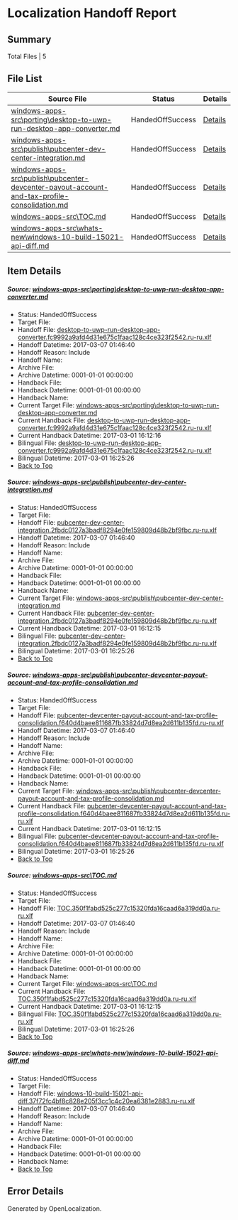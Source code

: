 # <a name='report-top'></a> Localization Handoff Report

## Summary
 Total Files | 5

## File List
 Source File | Status | Details 
 ----------- | ------ | ------- 
 [windows-apps-src\porting\desktop-to-uwp-run-desktop-app-converter.md](https://cpubwin.visualstudio.com/windows-uwp/_git/windows-uwp/commit/c9828a930da92708f6d34c9d9f2394256362f9a4?path=windows-apps-src%2Fporting%2Fdesktop-to-uwp-run-desktop-app-converter.md&_a=contents) | HandedOffSuccess | [Details](#502b19e861448f3f023209d515de7685963c15ee4670)
 [windows-apps-src\publish\pubcenter-dev-center-integration.md](https://cpubwin.visualstudio.com/windows-uwp/_git/windows-uwp/commit/c9828a930da92708f6d34c9d9f2394256362f9a4?path=windows-apps-src%2Fpublish%2Fpubcenter-dev-center-integration.md&_a=contents) | HandedOffSuccess | [Details](#71bd71dfea4e9b4c87e7a96d3ab457c4fb97f1a24883)
 [windows-apps-src\publish\pubcenter-devcenter-payout-account-and-tax-profile-consolidation.md](https://cpubwin.visualstudio.com/windows-uwp/_git/windows-uwp/commit/c9828a930da92708f6d34c9d9f2394256362f9a4?path=windows-apps-src%2Fpublish%2Fpubcenter-devcenter-payout-account-and-tax-profile-consolidation.md&_a=contents) | HandedOffSuccess | [Details](#d625f9474156855599df20681e7bfc673bb845544884)
 [windows-apps-src\TOC.md](https://cpubwin.visualstudio.com/windows-uwp/_git/windows-uwp/commit/c9828a930da92708f6d34c9d9f2394256362f9a4?path=windows-apps-src%2FTOC.md&_a=contents) | HandedOffSuccess | [Details](#93e2c81ce987222d29e9f40c188b4290fec9c96e7830)
 [windows-apps-src\whats-new\windows-10-build-15021-api-diff.md](https://cpubwin.visualstudio.com/windows-uwp/_git/windows-uwp/commit/c9828a930da92708f6d34c9d9f2394256362f9a4?path=windows-apps-src%2Fwhats-new%2Fwindows-10-build-15021-api-diff.md&_a=contents) | HandedOffSuccess | [Details](#22bfed3cd355b6920323e4945263be8903a375b17835)

## Item Details
##### <a name='502b19e861448f3f023209d515de7685963c15ee4670'></a> Source: [windows-apps-src\porting\desktop-to-uwp-run-desktop-app-converter.md](https://cpubwin.visualstudio.com/windows-uwp/_git/windows-uwp/commit/c9828a930da92708f6d34c9d9f2394256362f9a4?path=windows-apps-src%2Fporting%2Fdesktop-to-uwp-run-desktop-app-converter.md&_a=contents)
* Status: HandedOffSuccess
* Target File: 
* Handoff File: [desktop-to-uwp-run-desktop-app-converter.fc9992a9afd4d31e675c1faac128c4ce323f2542.ru-ru.xlf](https://cpubwin.visualstudio.com/windows-uwp/_git/WDCLib.handoff/commit/6cc20f98496d2a94d2a3b505120a268ddb406fc1?path=ol-handoff%2Fcpubwin%2Fwindows-uwp.ru-ru%2Fmaster%2Fdesktop-to-uwp-run-desktop-app-converter.fc9992a9afd4d31e675c1faac128c4ce323f2542.ru-ru.xlf&_a=contents)
* Handoff Datetime: 2017-03-07 01:46:40
* Handoff Reason: Include
* Handoff Name: 
* Archive File: 
* Archive Datetime: 0001-01-01 00:00:00
* Handback File: 
* Handback Datetime: 0001-01-01 00:00:00
* Handback Name: 
* Current Target File: [windows-apps-src\porting\desktop-to-uwp-run-desktop-app-converter.md](https://cpubwin.visualstudio.com/windows-uwp/_git/windows-uwp.ru-ru/commit/528a3a1a1ac9765ce42a4f8f5273f0c3638e3dbd?path=windows-apps-src%2Fporting%2Fdesktop-to-uwp-run-desktop-app-converter.md&_a=contents)
* Current Handback File: [desktop-to-uwp-run-desktop-app-converter.fc9992a9afd4d31e675c1faac128c4ce323f2542.ru-ru.xlf](https://cpubwin.visualstudio.com/windows-uwp/_git/WDCLib.handback/commit/e16d81768f018a427011933a35960acea37232b6?path=ol-handback%2Fcpubwin%2Fwindows-uwp.ru-ru%2Fmaster%2Fdesktop-to-uwp-run-desktop-app-converter.fc9992a9afd4d31e675c1faac128c4ce323f2542.ru-ru.xlf&_a=contents)
* Current Handback Datetime: 2017-03-01 16:12:16
* Bilingual File: [desktop-to-uwp-run-desktop-app-converter.fc9992a9afd4d31e675c1faac128c4ce323f2542.ru-ru.xlf](https://cpubwin.visualstudio.com/windows-uwp/_git/WDCLib.handback/commit/e16d81768f018a427011933a35960acea37232b6?path=ol-handback%2Fcpubwin%2Fwindows-uwp.ru-ru%2Fmaster%2Fdesktop-to-uwp-run-desktop-app-converter.fc9992a9afd4d31e675c1faac128c4ce323f2542.ru-ru.xlf&_a=contents)
* Bilingual Datetime: 2017-03-01 16:25:26
* [Back to Top](#report-top)

##### <a name='71bd71dfea4e9b4c87e7a96d3ab457c4fb97f1a24883'></a> Source: [windows-apps-src\publish\pubcenter-dev-center-integration.md](https://cpubwin.visualstudio.com/windows-uwp/_git/windows-uwp/commit/c9828a930da92708f6d34c9d9f2394256362f9a4?path=windows-apps-src%2Fpublish%2Fpubcenter-dev-center-integration.md&_a=contents)
* Status: HandedOffSuccess
* Target File: 
* Handoff File: [pubcenter-dev-center-integration.2fbdc0127a3badf8294e0fe159809d48b2bf9fbc.ru-ru.xlf](https://cpubwin.visualstudio.com/windows-uwp/_git/WDCLib.handoff/commit/6cc20f98496d2a94d2a3b505120a268ddb406fc1?path=ol-handoff%2Fcpubwin%2Fwindows-uwp.ru-ru%2Fmaster%2Fpubcenter-dev-center-integration.2fbdc0127a3badf8294e0fe159809d48b2bf9fbc.ru-ru.xlf&_a=contents)
* Handoff Datetime: 2017-03-07 01:46:40
* Handoff Reason: Include
* Handoff Name: 
* Archive File: 
* Archive Datetime: 0001-01-01 00:00:00
* Handback File: 
* Handback Datetime: 0001-01-01 00:00:00
* Handback Name: 
* Current Target File: [windows-apps-src\publish\pubcenter-dev-center-integration.md](https://cpubwin.visualstudio.com/windows-uwp/_git/windows-uwp.ru-ru/commit/528a3a1a1ac9765ce42a4f8f5273f0c3638e3dbd?path=windows-apps-src%2Fpublish%2Fpubcenter-dev-center-integration.md&_a=contents)
* Current Handback File: [pubcenter-dev-center-integration.2fbdc0127a3badf8294e0fe159809d48b2bf9fbc.ru-ru.xlf](https://cpubwin.visualstudio.com/windows-uwp/_git/WDCLib.handback/commit/e16d81768f018a427011933a35960acea37232b6?path=ol-handback%2Fcpubwin%2Fwindows-uwp.ru-ru%2Fmaster%2Fpubcenter-dev-center-integration.2fbdc0127a3badf8294e0fe159809d48b2bf9fbc.ru-ru.xlf&_a=contents)
* Current Handback Datetime: 2017-03-01 16:12:15
* Bilingual File: [pubcenter-dev-center-integration.2fbdc0127a3badf8294e0fe159809d48b2bf9fbc.ru-ru.xlf](https://cpubwin.visualstudio.com/windows-uwp/_git/WDCLib.handback/commit/e16d81768f018a427011933a35960acea37232b6?path=ol-handback%2Fcpubwin%2Fwindows-uwp.ru-ru%2Fmaster%2Fpubcenter-dev-center-integration.2fbdc0127a3badf8294e0fe159809d48b2bf9fbc.ru-ru.xlf&_a=contents)
* Bilingual Datetime: 2017-03-01 16:25:26
* [Back to Top](#report-top)

##### <a name='d625f9474156855599df20681e7bfc673bb845544884'></a> Source: [windows-apps-src\publish\pubcenter-devcenter-payout-account-and-tax-profile-consolidation.md](https://cpubwin.visualstudio.com/windows-uwp/_git/windows-uwp/commit/c9828a930da92708f6d34c9d9f2394256362f9a4?path=windows-apps-src%2Fpublish%2Fpubcenter-devcenter-payout-account-and-tax-profile-consolidation.md&_a=contents)
* Status: HandedOffSuccess
* Target File: 
* Handoff File: [pubcenter-devcenter-payout-account-and-tax-profile-consolidation.f640d4baee811687fb33824d7d8ea2d611b135fd.ru-ru.xlf](https://cpubwin.visualstudio.com/windows-uwp/_git/WDCLib.handoff/commit/6cc20f98496d2a94d2a3b505120a268ddb406fc1?path=ol-handoff%2Fcpubwin%2Fwindows-uwp.ru-ru%2Fmaster%2Fpubcenter-devcenter-payout-account-and-tax-profile-consolidation.f640d4baee811687fb33824d7d8ea2d611b135fd.ru-ru.xlf&_a=contents)
* Handoff Datetime: 2017-03-07 01:46:40
* Handoff Reason: Include
* Handoff Name: 
* Archive File: 
* Archive Datetime: 0001-01-01 00:00:00
* Handback File: 
* Handback Datetime: 0001-01-01 00:00:00
* Handback Name: 
* Current Target File: [windows-apps-src\publish\pubcenter-devcenter-payout-account-and-tax-profile-consolidation.md](https://cpubwin.visualstudio.com/windows-uwp/_git/windows-uwp.ru-ru/commit/528a3a1a1ac9765ce42a4f8f5273f0c3638e3dbd?path=windows-apps-src%2Fpublish%2Fpubcenter-devcenter-payout-account-and-tax-profile-consolidation.md&_a=contents)
* Current Handback File: [pubcenter-devcenter-payout-account-and-tax-profile-consolidation.f640d4baee811687fb33824d7d8ea2d611b135fd.ru-ru.xlf](https://cpubwin.visualstudio.com/windows-uwp/_git/WDCLib.handback/commit/e16d81768f018a427011933a35960acea37232b6?path=ol-handback%2Fcpubwin%2Fwindows-uwp.ru-ru%2Fmaster%2Fpubcenter-devcenter-payout-account-and-tax-profile-consolidation.f640d4baee811687fb33824d7d8ea2d611b135fd.ru-ru.xlf&_a=contents)
* Current Handback Datetime: 2017-03-01 16:12:15
* Bilingual File: [pubcenter-devcenter-payout-account-and-tax-profile-consolidation.f640d4baee811687fb33824d7d8ea2d611b135fd.ru-ru.xlf](https://cpubwin.visualstudio.com/windows-uwp/_git/WDCLib.handback/commit/e16d81768f018a427011933a35960acea37232b6?path=ol-handback%2Fcpubwin%2Fwindows-uwp.ru-ru%2Fmaster%2Fpubcenter-devcenter-payout-account-and-tax-profile-consolidation.f640d4baee811687fb33824d7d8ea2d611b135fd.ru-ru.xlf&_a=contents)
* Bilingual Datetime: 2017-03-01 16:25:26
* [Back to Top](#report-top)

##### <a name='93e2c81ce987222d29e9f40c188b4290fec9c96e7830'></a> Source: [windows-apps-src\TOC.md](https://cpubwin.visualstudio.com/windows-uwp/_git/windows-uwp/commit/c9828a930da92708f6d34c9d9f2394256362f9a4?path=windows-apps-src%2FTOC.md&_a=contents)
* Status: HandedOffSuccess
* Target File: 
* Handoff File: [TOC.350f1fabd525c277c15320fda16caad6a319dd0a.ru-ru.xlf](https://cpubwin.visualstudio.com/windows-uwp/_git/WDCLib.handoff/commit/6cc20f98496d2a94d2a3b505120a268ddb406fc1?path=ol-handoff%2Fcpubwin%2Fwindows-uwp.ru-ru%2Fmaster%2FTOC.350f1fabd525c277c15320fda16caad6a319dd0a.ru-ru.xlf&_a=contents)
* Handoff Datetime: 2017-03-07 01:46:40
* Handoff Reason: Include
* Handoff Name: 
* Archive File: 
* Archive Datetime: 0001-01-01 00:00:00
* Handback File: 
* Handback Datetime: 0001-01-01 00:00:00
* Handback Name: 
* Current Target File: [windows-apps-src\TOC.md](https://cpubwin.visualstudio.com/windows-uwp/_git/windows-uwp.ru-ru/commit/528a3a1a1ac9765ce42a4f8f5273f0c3638e3dbd?path=windows-apps-src%2FTOC.md&_a=contents)
* Current Handback File: [TOC.350f1fabd525c277c15320fda16caad6a319dd0a.ru-ru.xlf](https://cpubwin.visualstudio.com/windows-uwp/_git/WDCLib.handback/commit/e16d81768f018a427011933a35960acea37232b6?path=ol-handback%2Fcpubwin%2Fwindows-uwp.ru-ru%2Fmaster%2FTOC.350f1fabd525c277c15320fda16caad6a319dd0a.ru-ru.xlf&_a=contents)
* Current Handback Datetime: 2017-03-01 16:12:15
* Bilingual File: [TOC.350f1fabd525c277c15320fda16caad6a319dd0a.ru-ru.xlf](https://cpubwin.visualstudio.com/windows-uwp/_git/WDCLib.handback/commit/e16d81768f018a427011933a35960acea37232b6?path=ol-handback%2Fcpubwin%2Fwindows-uwp.ru-ru%2Fmaster%2FTOC.350f1fabd525c277c15320fda16caad6a319dd0a.ru-ru.xlf&_a=contents)
* Bilingual Datetime: 2017-03-01 16:25:26
* [Back to Top](#report-top)

##### <a name='22bfed3cd355b6920323e4945263be8903a375b17835'></a> Source: [windows-apps-src\whats-new\windows-10-build-15021-api-diff.md](https://cpubwin.visualstudio.com/windows-uwp/_git/windows-uwp/commit/c9828a930da92708f6d34c9d9f2394256362f9a4?path=windows-apps-src%2Fwhats-new%2Fwindows-10-build-15021-api-diff.md&_a=contents)
* Status: HandedOffSuccess
* Target File: 
* Handoff File: [windows-10-build-15021-api-diff.37f72fc4bf8c828e205f3cc1c4c20ea6381e2883.ru-ru.xlf](https://cpubwin.visualstudio.com/windows-uwp/_git/WDCLib.handoff/commit/6cc20f98496d2a94d2a3b505120a268ddb406fc1?path=ol-handoff%2Fcpubwin%2Fwindows-uwp.ru-ru%2Fmaster%2Fwindows-10-build-15021-api-diff.37f72fc4bf8c828e205f3cc1c4c20ea6381e2883.ru-ru.xlf&_a=contents)
* Handoff Datetime: 2017-03-07 01:46:40
* Handoff Reason: Include
* Handoff Name: 
* Archive File: 
* Archive Datetime: 0001-01-01 00:00:00
* Handback File: 
* Handback Datetime: 0001-01-01 00:00:00
* Handback Name: 
* [Back to Top](#report-top)


## Error Details

Generated by OpenLocalization.
